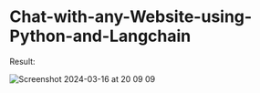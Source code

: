 # Chat-with-any-Website-using-Python-and-Langchain


Result:


![Screenshot 2024-03-16 at 20 09 09](https://github.com/redjules/Chat-with-any-Website-using-Python-and-Langchain-/assets/106017493/ab761b19-21f3-4699-b31a-d4115ea44eee)
